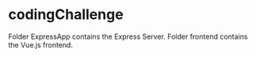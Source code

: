 # codingChallenge

Folder ExpressApp contains the Express Server.
Folder frontend contains the Vue.js frontend.
